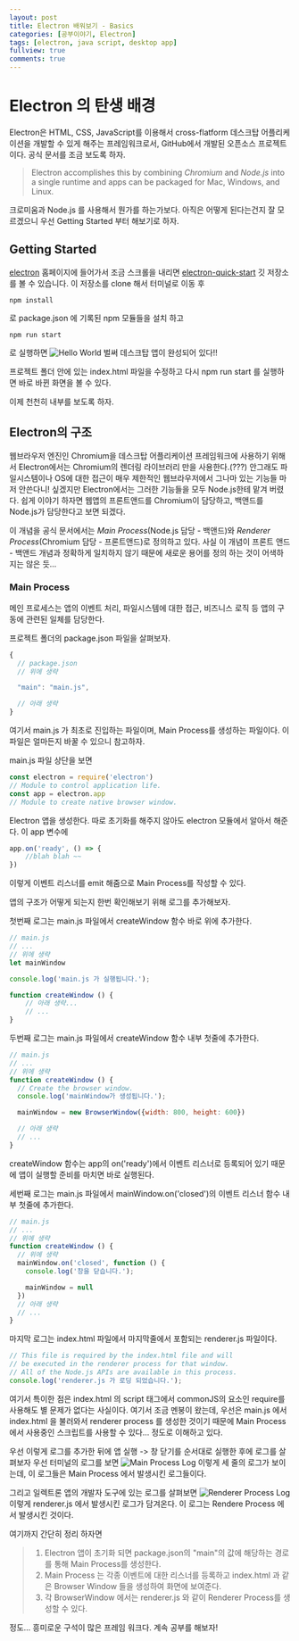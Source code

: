 ```yaml
---
layout: post
title: Electron 배워보기 - Basics
categories: [공부이야기, Electron]
tags: [electron, java script, desktop app]
fullview: true
comments: true
---
```

# Electron 의 탄생 배경

Electron은 HTML, CSS, JavaScript를 이용해서 cross-flatform 데스크탑 어플리케이션을 개발할 수 있게 해주는 프레임워크로서, GitHub에서 개발된 오픈소스 프로젝트이다. 공식 문서를 조금 보도록 하자.

> Electron accomplishes this by combining *Chromium* and *Node.js* into a single runtime and apps can be packaged for Mac, Windows, and Linux.

크로미움과 Node.js 를 사용해서 뭔가를 하는가보다. 아직은 어떻게 된다는건지 잘 모르겠으니 우선 Getting Started 부터 해보기로 하자.

## Getting Started
[electron](https://electron.atom.io/) 홈페이지에 들어가서 조금 스크롤을 내리면
[electron-quick-start](https://github.com/electron/electron-quick-start.git) 깃 저장소를 볼 수 있습니다. 이 저장소를 clone 해서 터미널로 이동 후
```
npm install
```
로 package.json 에 기록된 npm 모듈들을 설치 하고
```
npm run start
```
로 실행하면
![Hello World](../images/20171031/helloworld.png)
벌써 데스크탑 앱이 완성되어 있다!!

프로젝트 폴더 안에 있는 index.html 파일을 수정하고 다시 npm run start 를 실행하면 바로 바뀐 화면을 볼 수 있다.

이제 천천히 내부를 보도록 하자.

## Electron의 구조
웹브라우저 엔진인 Chromium을 데스크탑 어플리케이션 프레임워크에 사용하기 위해서 Electron에서는 Chromium의 렌더링 라이브러리 만을 사용한다.(???) 안그래도 파일시스템이나 OS에 대한 접근이 매우 제한적인 웹브라우저에서 그나마 있는 기능들 마저 안쓴다니! 싶겠지만 Electron에서는 그러한 기능들을 모두 Node.js한테 맡겨 버렸다. 쉽게 이야기 하자면 웹앱의 프론트앤드를 Chromium이 담당하고, 백앤드를 Node.js가 담당한다고 보면 되겠다.

이 개념을 공식 문서에서는 *Main Process*(Node.js 담당 - 백앤드)와 *Renderer Process*(Chromium 담당 - 프론트앤드)로 정의하고 있다. 사실 이 개념이 프론트 앤드 - 백앤드 개념과 정확하게 일치하지 않기 때문에 새로운 용어를 정의 하는 것이 어색하지는 않은 듯...

### Main Process
메인 프로세스는 앱의 이벤트 처리, 파일시스템에 대한 접근, 비즈니스 로직 등 앱의 구동에 관련된 일체를 담당한다.

프로젝트 폴더의 package.json 파일을 살펴보자.
```js
{
  // package.json
  // 위에 생략

  "main": "main.js",

  // 아래 생략
}

```
여기서 main.js 가 최초로 진입하는 파일이며, Main Process를 생성하는 파일이다. 이 파일은 얼마든지 바꿀 수 있으니 참고하자.

main.js 파일 상단을 보면
```js
const electron = require('electron')
// Module to control application life.
const app = electron.app
// Module to create native browser window.
```
Electron 앱을 생성한다. 따로 초기화를 해주지 않아도 electron 모듈에서 알아서 해준다. 이 app 변수에
```js
app.on('ready', () => {
    //blah blah ~~
})
```
이렇게 이벤트 리스너를 emit 해줌으로 Main Process를 작성할 수 있다.

앱의 구조가 어떻게 되는지 한번 확인해보기 위해 로그를 추가해보자.

첫번째 로그는 main.js 파일에서 createWindow 함수 바로 위에 추가한다.
```js
// main.js
// ...
// 위에 생략
let mainWindow

console.log('main.js 가 실행됩니다.');

function createWindow () {
    // 아래 생략...
    // ...
}
```


두번째 로그는 main.js 파일에서 createWindow 함수 내부 첫줄에 추가한다.
```js
// main.js
// ...
// 위에 생략
function createWindow () {
  // Create the browser window.
  console.log('mainWindow가 생성됩니다.');

  mainWindow = new BrowserWindow({width: 800, height: 600})

  // 아래 생략
  // ...
}
```

createWindow 함수는 app의 on('ready')에서 이벤트 리스너로 등록되어 있기 때문에 앱이 실행할 준비를 마치면 바로 실행된다.

세번째 로그는 main.js 파일에서 mainWindow.on('closed')의 이벤트 리스너 함수 내부 첫줄에 추가한다.
```js
// main.js
// ...
// 위에 생략
function createWindow () {
  // 위에 생략
  mainWindow.on('closed', function () {
    console.log('창을 닫습니다.');

    mainWindow = null
  })
  // 아래 생략
  // ...
}
```

마지막 로그는 index.html 파일에서 마지막줄에서 포함되는 renderer.js 파일이다.
```js
// This file is required by the index.html file and will
// be executed in the renderer process for that window.
// All of the Node.js APIs are available in this process.
console.log('renderer.js 가 로딩 되었습니다.');
```

여기서 특이한 점은 index.html 의 script 태그에서 commonJS의 요소인 require를 사용해도 별 문제가 없다는 사실이다. 여기서 조금 멘붕이 왔는데, 우선은 main.js 에서 index.html 을 불러와서 renderer process 를 생성한 것이기 때문에 Main Process 에서 사용중인 스크립트를 사용할 수 있다... 정도로 이해하고 있다.

우선 이렇게 로그를 추가한 뒤에 앱 실행 -> 창 닫기를 순서대로 실행한 후에 로그를 살펴보자
우선 터미널의 로그를 보면
![Main Process Log](../images/20171031/log-main.png)
이렇게 세 줄의 로그가 보이는데, 이 로그들은 Main Process 에서 발생시킨 로그들이다.

그리고 일렉트론 앱의 개발자 도구에 있는 로그를 살펴보면
![Renderer Process Log](../images/20171031/log-renderer.png)
이렇게 renderer.js 에서 발생시킨 로그가 담겨온다. 이 로그는 Rendere Process 에서 발생시킨 것이다.

여기까지 간단히 정리 하자면
> 1. Electron 앱이 초기화 되면 package.json의 "main"의 값에 해당하는 경로를 통해 Main Process를 생성한다.
> 2. Main Process 는 각종 이벤트에 대한 리스너를 등록하고 index.html 과 같은 Browser Window 들을 생성하여 화면에 보여준다.
> 3. 각 BrowserWindow 에서는 renderer.js 와 같이 Renderer Process를 생성할 수 있다.

정도...
흥미로운 구석이 많은 프레임 워크다. 계속 공부를 해보자!
